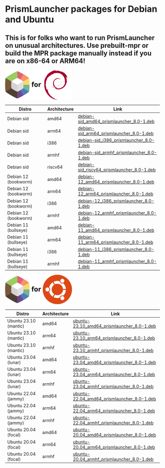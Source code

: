 # PrismLauncher packages for Debian and Ubuntu

## This is for folks who want to run PrismLauncher on unusual architectures. Use prebuilt-mpr or build the MPR package manually instead if you are on x86-64 or ARM64!

![Prism Launcher for Debian](img/prismlauncher-for-debian.png)

|Distro|Architecture|Link|
|-|-|-|
| Debian sid | amd64 | [debian-sid_amd64_prismlauncher_8.0-1.deb](https://github.com/Prism-Launcher-for-Debian/packages/releases/download/8.0-1/debian-sid_amd64_prismlauncher_8.0-1.deb) |
| Debian sid | arm64 | [debian-sid_arm64_prismlauncher_8.0-1.deb](https://github.com/Prism-Launcher-for-Debian/packages/releases/download/8.0-1/debian-sid_arm64_prismlauncher_8.0-1.deb) |
| Debian sid | i386 | [debian-sid_i386_prismlauncher_8.0-1.deb](https://github.com/Prism-Launcher-for-Debian/packages/releases/download/8.0-1/debian-sid_i386_prismlauncher_8.0-1.deb) |
| Debian sid | armhf | [debian-sid_armhf_prismlauncher_8.0-1.deb](https://github.com/Prism-Launcher-for-Debian/packages/releases/download/8.0-1/debian-sid_armhf_prismlauncher_8.0-1.deb) |
| Debian sid | riscv64 | [debian-sid_riscv64_prismlauncher_8.0-1.deb](https://github.com/Prism-Launcher-for-Debian/packages/releases/download/8.0-1/debian-sid_riscv64_prismlauncher_8.0-1.deb) |
| Debian 12 (bookworm) | amd64 | [debian-12_amd64_prismlauncher_8.0-1.deb](https://github.com/Prism-Launcher-for-Debian/packages/releases/download/8.0-1/debian-12_amd64_prismlauncher_8.0-1.deb) |
| Debian 12 (bookworm) | arm64 | [debian-12_arm64_prismlauncher_8.0-1.deb](https://github.com/Prism-Launcher-for-Debian/packages/releases/download/8.0-1/debian-12_arm64_prismlauncher_8.0-1.deb) |
| Debian 12 (bookworm) | i386 | [debian-12_i386_prismlauncher_8.0-1.deb](https://github.com/Prism-Launcher-for-Debian/packages/releases/download/8.0-1/debian-12_i386_prismlauncher_8.0-1.deb) |
| Debian 12 (bookworm) | armhf | [debian-12_armhf_prismlauncher_8.0-1.deb](https://github.com/Prism-Launcher-for-Debian/packages/releases/download/8.0-1/debian-12_armhf_prismlauncher_8.0-1.deb) |
| Debian 11 (bullseye) | amd64 | [debian-11_amd64_prismlauncher_8.0-1.deb](https://github.com/Prism-Launcher-for-Debian/packages/releases/download/8.0-1/debian-11_amd64_prismlauncher_8.0-1.deb) |
| Debian 11 (bullseye) | arm64 | [debian-11_arm64_prismlauncher_8.0-1.deb](https://github.com/Prism-Launcher-for-Debian/packages/releases/download/8.0-1/debian-11_arm64_prismlauncher_8.0-1.deb) |
| Debian 11 (bullseye) | i386 | [debian-11_i386_prismlauncher_8.0-1.deb](https://github.com/Prism-Launcher-for-Debian/packages/releases/download/8.0-1/debian-11_i386_prismlauncher_8.0-1.deb) |
| Debian 11 (bullseye) | armhf | [debian-11_armhf_prismlauncher_8.0-1.deb](https://github.com/Prism-Launcher-for-Debian/packages/releases/download/8.0-1/debian-11_armhf_prismlauncher_8.0-1.deb) |

![Prism Launcher for Ubuntu](img/prismlauncher-for-ubuntu.png)

|Distro|Architecture|Link|
|-|-|-|
| Ubuntu 23.10 (mantic) | amd64 | [ubuntu-23.10_amd64_prismlauncher_8.0-1.deb](https://github.com/Prism-Launcher-for-Debian/packages/releases/download/8.0-1/ubuntu-23.10_amd64_prismlauncher_8.0-1.deb) |
| Ubuntu 23.10 (mantic) | arm64 | [ubuntu-23.10_arm64_prismlauncher_8.0-1.deb](https://github.com/Prism-Launcher-for-Debian/packages/releases/download/8.0-1/ubuntu-23.10_arm64_prismlauncher_8.0-1.deb) |
| Ubuntu 23.10 (mantic) | armhf | [ubuntu-23.10_armhf_prismlauncher_8.0-1.deb](https://github.com/Prism-Launcher-for-Debian/packages/releases/download/8.0-1/ubuntu-23.10_armhf_prismlauncher_8.0-1.deb) |
| Ubuntu 23.04 (lunar) | amd64 | [ubuntu-23.04_amd64_prismlauncher_8.0-1.deb](https://github.com/Prism-Launcher-for-Debian/packages/releases/download/8.0-1/ubuntu-23.04_amd64_prismlauncher_8.0-1.deb) |
| Ubuntu 23.04 (lunar) | arm64 | [ubuntu-23.04_arm64_prismlauncher_8.0-1.deb](https://github.com/Prism-Launcher-for-Debian/packages/releases/download/8.0-1/ubuntu-23.04_arm64_prismlauncher_8.0-1.deb) |
| Ubuntu 23.04 (lunar) | armhf | [ubuntu-23.04_armhf_prismlauncher_8.0-1.deb](https://github.com/Prism-Launcher-for-Debian/packages/releases/download/8.0-1/ubuntu-23.04_armhf_prismlauncher_8.0-1.deb) |
| Ubuntu 22.04 (jammy) | amd64 | [ubuntu-22.04_amd64_prismlauncher_8.0-1.deb](https://github.com/Prism-Launcher-for-Debian/packages/releases/download/8.0-1/ubuntu-22.04_amd64_prismlauncher_8.0-1.deb) |
| Ubuntu 22.04 (jammy) | arm64 | [ubuntu-22.04_arm64_prismlauncher_8.0-1.deb](https://github.com/Prism-Launcher-for-Debian/packages/releases/download/8.0-1/ubuntu-22.04_arm64_prismlauncher_8.0-1.deb) |
| Ubuntu 22.04 (jammy) | armhf | [ubuntu-22.04_armhf_prismlauncher_8.0-1.deb](https://github.com/Prism-Launcher-for-Debian/packages/releases/download/8.0-1/ubuntu-22.04_armhf_prismlauncher_8.0-1.deb) |
| Ubuntu 20.04 (focal) | amd64 | [ubuntu-20.04_amd64_prismlauncher_8.0-1.deb](https://github.com/Prism-Launcher-for-Debian/packages/releases/download/8.0-1/ubuntu-20.04_amd64_prismlauncher_8.0-1.deb) |
| Ubuntu 20.04 (focal) | arm64 | [ubuntu-20.04_arm64_prismlauncher_8.0-1.deb](https://github.com/Prism-Launcher-for-Debian/packages/releases/download/8.0-1/ubuntu-20.04_arm64_prismlauncher_8.0-1.deb) |
| Ubuntu 20.04 (focal) | armhf | [ubuntu-20.04_armhf_prismlauncher_8.0-1.deb](https://github.com/Prism-Launcher-for-Debian/packages/releases/download/8.0-1/ubuntu-20.04_armhf_prismlauncher_8.0-1.deb) |
